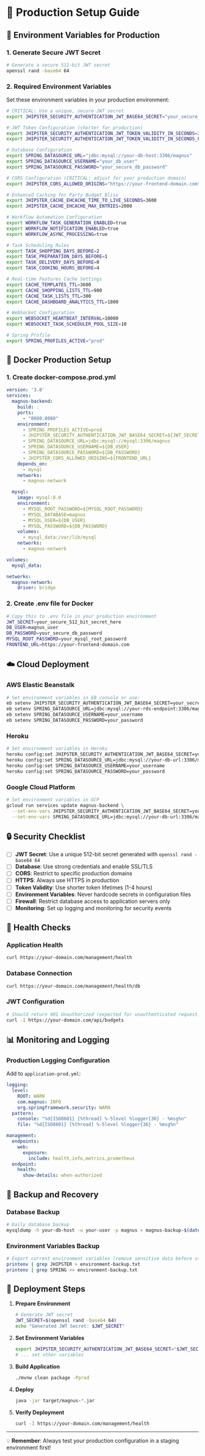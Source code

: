 # 🚀 Production Setup Guide

## 🔧 Environment Variables for Production

### **1. Generate Secure JWT Secret**

```bash
# Generate a secure 512-bit JWT secret
openssl rand -base64 64
```

### **2. Required Environment Variables**

Set these environment variables in your production environment:

```bash
# CRITICAL: Use a unique, secure JWT secret
export JHIPSTER_SECURITY_AUTHENTICATION_JWT_BASE64_SECRET="your_secure_512_bit_secret_here"

# JWT Token Configuration (shorter for production)
export JHIPSTER_SECURITY_AUTHENTICATION_JWT_TOKEN_VALIDITY_IN_SECONDS=3600     # 1 hour
export JHIPSTER_SECURITY_AUTHENTICATION_JWT_TOKEN_VALIDITY_IN_SECONDS_FOR_REMEMBER_ME=86400  # 24 hours

# Database Configuration
export SPRING_DATASOURCE_URL="jdbc:mysql://your-db-host:3306/magnus"
export SPRING_DATASOURCE_USERNAME="your_db_user"
export SPRING_DATASOURCE_PASSWORD="your_secure_db_password"

# CORS Configuration (CRITICAL: adjust for your production domain)
export JHIPSTER_CORS_ALLOWED_ORIGINS="https://your-frontend-domain.com"

# Enhanced Caching for Party Budget Bliss
export JHIPSTER_CACHE_EHCACHE_TIME_TO_LIVE_SECONDS=3600
export JHIPSTER_CACHE_EHCACHE_MAX_ENTRIES=2000

# Workflow Automation Configuration
export WORKFLOW_TASK_GENERATION_ENABLED=true
export WORKFLOW_NOTIFICATION_ENABLED=true
export WORKFLOW_ASYNC_PROCESSING=true

# Task Scheduling Rules
export TASK_SHOPPING_DAYS_BEFORE=2
export TASK_PREPARATION_DAYS_BEFORE=1
export TASK_DELIVERY_DAYS_BEFORE=0
export TASK_COOKING_HOURS_BEFORE=4

# Real-time Features Cache Settings
export CACHE_TEMPLATES_TTL=3600
export CACHE_SHOPPING_LISTS_TTL=900
export CACHE_TASK_LISTS_TTL=300
export CACHE_DASHBOARD_ANALYTICS_TTL=1800

# WebSocket Configuration
export WEBSOCKET_HEARTBEAT_INTERVAL=10000
export WEBSOCKET_TASK_SCHEDULER_POOL_SIZE=10

# Spring Profile
export SPRING_PROFILES_ACTIVE="prod"
```

## 🐳 Docker Production Setup

### **1. Create docker-compose.prod.yml**

```yaml
version: '3.8'
services:
  magnus-backend:
    build: .
    ports:
      - "8080:8080"
    environment:
      - SPRING_PROFILES_ACTIVE=prod
      - JHIPSTER_SECURITY_AUTHENTICATION_JWT_BASE64_SECRET=${JWT_SECRET}
      - SPRING_DATASOURCE_URL=jdbc:mysql://mysql:3306/magnus
      - SPRING_DATASOURCE_USERNAME=${DB_USER}
      - SPRING_DATASOURCE_PASSWORD=${DB_PASSWORD}
      - JHIPSTER_CORS_ALLOWED_ORIGINS=${FRONTEND_URL}
    depends_on:
      - mysql
    networks:
      - magnus-network

  mysql:
    image: mysql:8.0
    environment:
      - MYSQL_ROOT_PASSWORD=${MYSQL_ROOT_PASSWORD}
      - MYSQL_DATABASE=magnus
      - MYSQL_USER=${DB_USER}
      - MYSQL_PASSWORD=${DB_PASSWORD}
    volumes:
      - mysql_data:/var/lib/mysql
    networks:
      - magnus-network

volumes:
  mysql_data:

networks:
  magnus-network:
    driver: bridge
```

### **2. Create .env file for Docker**

```bash
# Copy this to .env file in your production environment
JWT_SECRET=your_secure_512_bit_secret_here
DB_USER=magnus_user
DB_PASSWORD=your_secure_db_password
MYSQL_ROOT_PASSWORD=your_mysql_root_password
FRONTEND_URL=https://your-frontend-domain.com
```

## ☁️ Cloud Deployment

### **AWS Elastic Beanstalk**

```bash
# Set environment variables in EB console or use:
eb setenv JHIPSTER_SECURITY_AUTHENTICATION_JWT_BASE64_SECRET=your_secret
eb setenv SPRING_DATASOURCE_URL=jdbc:mysql://your-rds-endpoint:3306/magnus
eb setenv SPRING_DATASOURCE_USERNAME=your_username
eb setenv SPRING_DATASOURCE_PASSWORD=your_password
```

### **Heroku**

```bash
# Set environment variables in Heroku
heroku config:set JHIPSTER_SECURITY_AUTHENTICATION_JWT_BASE64_SECRET=your_secret
heroku config:set SPRING_DATASOURCE_URL=jdbc:mysql://your-db-url:3306/magnus
heroku config:set SPRING_DATASOURCE_USERNAME=your_username
heroku config:set SPRING_DATASOURCE_PASSWORD=your_password
```

### **Google Cloud Platform**

```bash
# Set environment variables in GCP
gcloud run services update magnus-backend \
  --set-env-vars JHIPSTER_SECURITY_AUTHENTICATION_JWT_BASE64_SECRET=your_secret \
  --set-env-vars SPRING_DATASOURCE_URL=jdbc:mysql://your-db-url:3306/magnus
```

## 🔒 Security Checklist

- [ ] **JWT Secret**: Use a unique 512-bit secret generated with `openssl rand -base64 64`
- [ ] **Database**: Use strong credentials and enable SSL/TLS
- [ ] **CORS**: Restrict to specific production domains
- [ ] **HTTPS**: Always use HTTPS in production
- [ ] **Token Validity**: Use shorter token lifetimes (1-4 hours)
- [ ] **Environment Variables**: Never hardcode secrets in configuration files
- [ ] **Firewall**: Restrict database access to application servers only
- [ ] **Monitoring**: Set up logging and monitoring for security events

## 🚦 Health Checks

### **Application Health**
```bash
curl https://your-domain.com/management/health
```

### **Database Connection**
```bash
curl https://your-domain.com/management/health/db
```

### **JWT Configuration**
```bash
# Should return 401 Unauthorized (expected for unauthenticated request)
curl -I https://your-domain.com/api/budgets
```

## 📊 Monitoring and Logging

### **Production Logging Configuration**

Add to `application-prod.yml`:

```yaml
logging:
  level:
    ROOT: WARN
    com.magnus: INFO
    org.springframework.security: WARN
  pattern:
    console: "%d{ISO8601} [%thread] %-5level %logger{36} - %msg%n"
    file: "%d{ISO8601} [%thread] %-5level %logger{36} - %msg%n"

management:
  endpoints:
    web:
      exposure:
        include: health,info,metrics,prometheus
  endpoint:
    health:
      show-details: when-authorized
```

## 🔄 Backup and Recovery

### **Database Backup**
```bash
# Daily database backup
mysqldump -h your-db-host -u your-user -p magnus > magnus-backup-$(date +%Y%m%d).sql
```

### **Environment Variables Backup**
```bash
# Export current environment variables (remove sensitive data before storing)
printenv | grep JHIPSTER > environment-backup.txt
printenv | grep SPRING >> environment-backup.txt
```

## 🎯 Deployment Steps

1. **Prepare Environment**
   ```bash
   # Generate JWT secret
   JWT_SECRET=$(openssl rand -base64 64)
   echo "Generated JWT Secret: $JWT_SECRET"
   ```

2. **Set Environment Variables**
   ```bash
   export JHIPSTER_SECURITY_AUTHENTICATION_JWT_BASE64_SECRET="$JWT_SECRET"
   # ... set other variables
   ```

3. **Build Application**
   ```bash
   ./mvnw clean package -Pprod
   ```

4. **Deploy**
   ```bash
   java -jar target/magnus-*.jar
   ```

5. **Verify Deployment**
   ```bash
   curl -I https://your-domain.com/management/health
   ```

---

💡 **Remember**: Always test your production configuration in a staging environment first! 